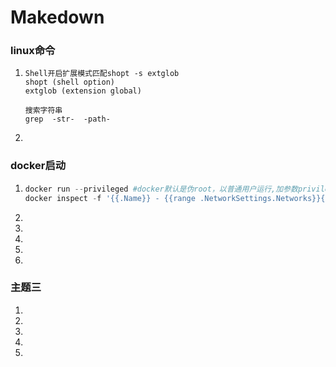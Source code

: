# Makedown
### linux命令

1. ```shell
   Shell开启扩展模式匹配shopt -s extglob
   shopt (shell option)
   extglob (extension global)
   
   搜索字符串
   grep  -str-  -path- 
   ```

2. 

### docker启动
1. ```python
   docker run --privileged #docker默认是伪root，以普通用户运行,加参数privileged(享有特权的)以超级管理员运行
   docker inspect -f '{{.Name}} - {{range .NetworkSettings.Networks}}{{.IPAddress}}{{end}}' $(docker ps -aq)   #查看容器ip
   ```

1. 
2.  
3.  
4.  
5. 

### 主题三

1. 
2.  
3.  
4.  
5. 
